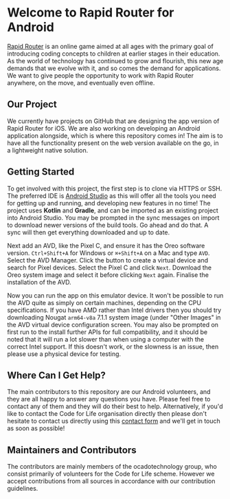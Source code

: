 # Welcome to Rapid Router for Android
[Rapid Router](https://www.codeforlife.education/rapidrouter/) is an online game aimed at all ages with the primary goal of introducing coding concepts to children at earlier stages in their education. As the world of technology has continued to grow and flourish, this new age demands that we evolve with it, and so comes the demand for applications. We want to give people the opportunity to work with Rapid Router anywhere, on the move, and eventually even offline.

## Our Project
We currently have projects on GitHub that are designing the app version of Rapid Router for iOS. We are also working on developing an Android application alongside, which is where this repository comes in! The aim is to have all the functionality present on the web version available on the go, in a lightweight native solution.

## Getting Started
To get involved with this project, the first step is to clone via HTTPS or SSH. The preferred IDE is [Android Studio](https://developer.android.com/studio/index.html) as this will offer all the tools you need for getting up and running, and developing new features in no time! The project uses **Kotlin** and **Gradle**, and can be imported as an existing project into Android Studio. You may be prompted in the sync messages on import to download newer versions of the build tools. Go ahead and do that. A sync will then get everything downloaded and up to date.

Next add an AVD, like the Pixel C, and ensure it has the Oreo software version. `Ctrl+Shift+A` for Windows or `⌘+Shift+A` on a Mac and type `AVD`. Select the AVD Manager. Click the button to create a virtual device and search for Pixel devices. Select the Pixel C and click `Next`. Download the Oreo system image and select it before clicking `Next` again. Finalise the installation of the AVD.

Now you can run the app on this emulator device. It won't be possible to run the AVD quite as simply on certain machines, depending on the CPU specifications. If you have AMD rather than Intel drivers then you should try downloading Nougat `arm64-v8a` 7.1.1 system image (under "Other Images" in the AVD virtual device configuration screen. You may also be prompted on first run to the install further APIs for full compatibility, and it should be noted that it will run a lot slower than when using a computer with the correct Intel support. If this doesn't work, or the slowness is an issue, then please use a physical device for testing.

## Where Can I Get Help?
The main contributors to this repository are our Android volunteers, and they are all happy to answer any questions you have. Please feel free to contact any of them and they will do their best to help. Alternatively, if you'd like to contact the Code for Life organisation directly then please don't hesitate to contact us directly using this [contact form](https://www.codeforlife.education/help/#contact) and we'll get in touch as soon as possible!

## Maintainers and Contributors
The contributors are mainly members of the ocadotechnology group, who consist primarily of volunteers for the Code for Life scheme. However we accept contributions from all sources in accordance with our contribution guidelines.

